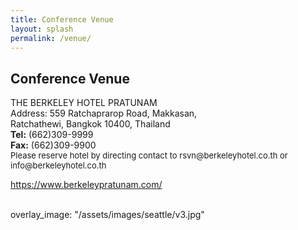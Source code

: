 ```yaml
---
title: Conference Venue
layout: splash
permalink: /venue/
---
```


<h2>Conference Venue</h2>
THE BERKELEY HOTEL PRATUNAM <br>
Address: 559 Ratchaprarop Road, Makkasan,<br>
	Ratchathewi, Bangkok 10400, Thailand<br>
<b>Tel:</b> (662)309-9999  <br/>
<b>Fax:</b> (662)309-9900 <br/>
<span style="font-size:small;">Please reserve hotel by directing contact to rsvn@berkeleyhotel.co.th or info@berkeleyhotel.co.th</span>
<p>
<a href="https://www.berkeleypratunam.com/" target="_new">https://www.berkeleypratunam.com/</a><br>
</p>
<br>
overlay_image: "/assets/images/seattle/v3.jpg"
